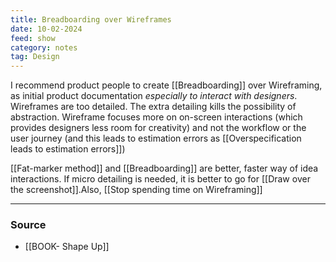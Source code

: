 ```yaml
---
title: Breadboarding over Wireframes
date: 10-02-2024
feed: show
category: notes
tag: Design
---
```


I recommend product people to create [[Breadboarding]] over Wireframing, as initial product documentation _especially to interact with designers_. Wireframes are too detailed. The extra detailing kills the possibility of abstraction. Wireframe focuses more on on-screen interactions (which provides designers less room for creativity) and not the workflow or the user journey (and this leads to estimation errors as [[Overspecification leads to estimation errors]])

[[Fat-marker method]] and [[Breadboarding]] are better, faster way of idea interactions. If micro detailing is needed, it is better to go for [[Draw over the screenshot]].Also, [[Stop spending time on Wireframing]]

---
### Source
- [[BOOK- Shape Up]]